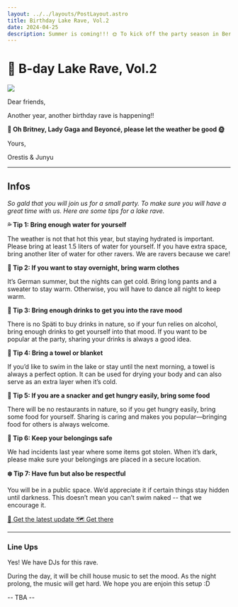 ```yaml
---
layout: ../../layouts/PostLayout.astro
title: Birthday Lake Rave, Vol.2
date: 2024-04-25
description: Summer is coming!!! 🌞 To kick off the party season in Berlin, join our birthday lake rave party.  
---
```


# 🪩 B-day Lake Rave, Vol.2 

<img class="filter" src="/images/rave.png"  />

Dear friends,

Another year, another birthday rave is happening!!

**🙏 Oh Britney, Lady Gaga and Beyoncé, please let the weather be good 🌞**

Yours,

Orestis & Junyu

---

## Infos

*So gald that you will join us for a small party. To make sure you will have a great time with us. Here are some tips for a lake rave.*


**💦 Tip 1: Bring enough water for yourself**

The weather is not that hot this year, but staying hydrated is important. Please bring at least 1.5 liters of water for yourself. If you have extra space, bring another liter of water for other ravers. We are ravers because we care!

**🧥 Tip 2: If you want to stay overnight, bring warm clothes**

It’s German summer, but the nights can get cold. Bring long pants and a sweater to stay warm. Otherwise, you will have to dance all night to keep warm.

**🍹 Tip 3: Bring enough drinks to get you into the rave mood**

There is no Späti to buy drinks in nature, so if your fun relies on alcohol, bring enough drinks to get yourself into that mood. If you want to be popular at the party, sharing your drinks is always a good idea.

**🥋 Tip 4: Bring a towel or blanket**

If you’d like to swim in the lake or stay until the next morning, a towel is always a perfect option. It can be used for drying your body and can also serve as an extra layer when it’s cold.

**🌭 Tip 5: If you are a snacker and get hungry easily, bring some food**

There will be no restaurants in nature, so if you get hungry easily, bring some food for yourself. Sharing is caring and makes you popular—bringing food for others is always welcome.

**🔐 Tip 6: Keep your belongings safe**

We had incidents last year where some items got stolen. When it’s dark, please make sure your belongings are placed in a secure location.

**❄️ Tip 7: Have fun but also be respectful**

You will be in a public space. We’d appreciate it if certain things stay hidden until darkness. This doesn’t mean you can’t swim naked -- that we encourage it.

<a class="button" href="https://t.me/+ebDL5UlWtbI2YThi">
  💬 Get the latest update
</a>

<a class="button" href="https://goo.gl/maps/Q9H3yRsFSmytxtBv6">
  🗺️ Get there
</a>

---

### Line Ups

Yes! We have DJs for this rave.

During the day, it will be chill house music to set the mood. As the night prolong, the music will get hard. We hope you are enjoin this setup :D

-- TBA --



